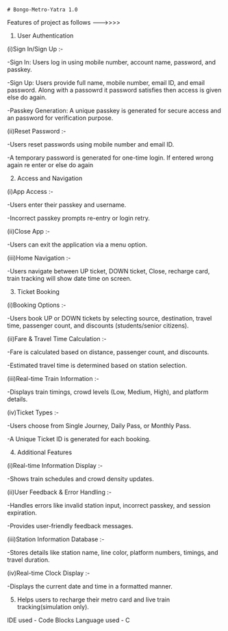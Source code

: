                                                                                       # Bongo-Metro-Yatra 1.0
Features of project as follows --->>>>
1. User Authentication

(i)Sign In/Sign Up :-

-Sign In: Users log in using mobile number, account name, password, and passkey.

-Sign Up: Users provide full name, mobile number, email ID, and email password. Along with a passowrd it password satisfies then access is given else do again.

-Passkey Generation: A unique passkey is generated for secure access and an password for verification purpose.

(ii)Reset Password :-

-Users reset passwords using mobile number and email ID.

-A temporary password is generated for one-time login. If entered wrong again re enter or else do again

2. Access and Navigation

(i)App Access :-

-Users enter their passkey and username.

-Incorrect passkey prompts re-entry or login retry.

(ii)Close App :-

-Users can exit the application via a menu option.

(iii)Home Navigation :-

-Users navigate between UP ticket, DOWN ticket,  Close, recharge card, train tracking will show date time on screen.

3. Ticket Booking

(i)Booking Options :-

-Users book UP or DOWN tickets by selecting source, destination, travel time, passenger count, and discounts (students/senior citizens).

(ii)Fare & Travel Time Calculation :-

-Fare is calculated based on distance, passenger count, and discounts.

-Estimated travel time is determined based on station selection.

(iii)Real-time Train Information :-

-Displays train timings, crowd levels (Low, Medium, High), and platform details.

(iv)Ticket Types :-

-Users choose from Single Journey, Daily Pass, or Monthly Pass.

-A Unique Ticket ID is generated for each booking.

4. Additional Features

(i)Real-time Information Display :-

-Shows train schedules and crowd density updates.

(ii)User Feedback & Error Handling :-

-Handles errors like invalid station input, incorrect passkey, and session expiration.

-Provides user-friendly feedback messages.

(iii)Station Information Database :-

-Stores details like station name, line color, platform numbers, timings, and travel duration.

(iv)Real-time Clock Display :-

-Displays the current date and time in a formatted manner.

5. Helps users to recharge their metro card and live train tracking(simulation only).

IDE used - Code Blocks
Language used - C
